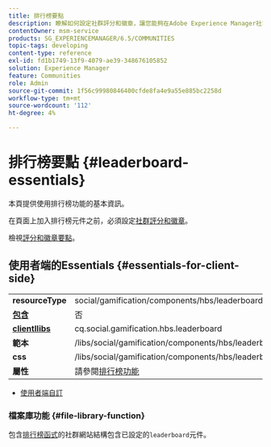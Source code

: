 ```yaml
---
title: 排行榜要點
description: 瞭解如何設定社群評分和徽章，讓您能夠在Adobe Experience Manager社群中使用排行榜元件。
contentOwner: msm-service
products: SG_EXPERIENCEMANAGER/6.5/COMMUNITIES
topic-tags: developing
content-type: reference
exl-id: fd1b1749-13f9-4079-ae39-348676105852
solution: Experience Manager
feature: Communities
role: Admin
source-git-commit: 1f56c99980846400cfde8fa4e9a55e885bc2258d
workflow-type: tm+mt
source-wordcount: '112'
ht-degree: 4%

---
```


# 排行榜要點 {#leaderboard-essentials}

本頁提供使用排行榜功能的基本資訊。

在頁面上加入排行榜元件之前，必須設定[社群評分和徽章](implementing-scoring.md)。

檢視[評分和徽章要點](configure-scoring.md)。

## 使用者端的Essentials {#essentials-for-client-side}

<table>
 <tbody>
  <tr>
   <td> <strong>resourceType</strong></td>
   <td>social/gamification/components/hbs/leaderboard</td>
  </tr>
  <tr>
   <td> <a href="scf.md#add-or-include-a-communities-component"><strong>包含</strong></a></td>
   <td>否</td>
  </tr>
  <tr>
   <td> <a href="clientlibs.md"><strong>clientllibs</strong></a></td>
   <td>cq.social.gamification.hbs.leaderboard</td>
  </tr>
  <tr>
   <td> <strong>範本</strong></td>
   <td> /libs/social/gamification/components/hbs/leaderboard/leaderboard.hbs<br /> </td>
  </tr>
  <tr>
   <td> <strong>css</strong></td>
   <td> /libs/social/gamification/components/hbs/leaderboard/clientlibs/leaderboard.css</td>
  </tr>
  <tr>
   <td><strong> 屬性</strong></td>
   <td>請參閱<a href="enabling-leaderboard.md">排行榜功能</a></td>
  </tr>
 </tbody>
</table>

* [使用者端自訂](client-customize.md)

### 檔案庫功能 {#file-library-function}

包含[排行榜函式](functions.md#leaderboard-function)的社群網站結構包含已設定的`leaderboard`元件。
